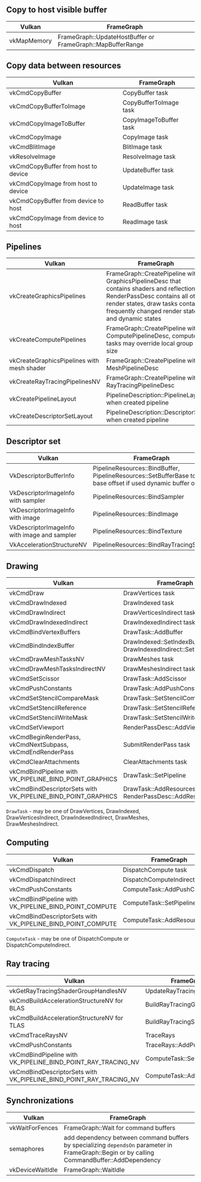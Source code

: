 ## Copy to host visible buffer
| Vulkan | FrameGraph |
|---|---|
| vkMapMemory | FrameGraph::UpdateHostBuffer or FrameGraph::MapBufferRange |


## Copy data between resources
| Vulkan | FrameGraph |
|---|---|
| vkCmdCopyBuffer | CopyBuffer task |
| vkCmdCopyBufferToImage | CopyBufferToImage task |
| vkCmdCopyImageToBuffer | CopyImageToBuffer task |
| vkCmdCopyImage | CopyImage task |
| vkCmdBlitImage | BlitImage task |
| vkResolveImage | ResolveImage task |
| vkCmdCopyBuffer from host to device | UpdateBuffer task |
| vkCmdCopyImage from host to device | UpdateImage task |
| vkCmdCopyBuffer from device to host | ReadBuffer task |
| vkCmdCopyImage from device to host | ReadImage task |


## Pipelines
| Vulkan | FrameGraph |
|---|---|
| vkCreateGraphicsPipelines | FrameGraph::CreatePipeline with GraphicsPipelineDesc that contains shaders and reflection, RenderPassDesc contains all other render states, draw tasks contains frequently changed render states and dynamic states |
| vkCreateComputePipelines | FrameGraph::CreatePipeline with ComputePipelineDesc, compute tasks may override local group size |
| vkCreateGraphicsPipelines with mesh shader | FrameGraph::CreatePipeline with MeshPipelineDesc |
| vkCreateRayTracingPipelinesNV | FrameGraph::CreatePipeline with RayTracingPipelineDesc |
| vkCreatePipelineLayout | PipelineDescription::PipelineLayout when created pipeline |
| vkCreateDescriptorSetLayout | PipelineDescription::DescriptorSet when created pipeline |


## Descriptor set
| Vulkan | FrameGraph |
|---|---|
| VkDescriptorBufferInfo | PipelineResources::BindBuffer, PipelineResources::SetBufferBase to set base offset if used dynamic buffer offset |
| VkDescriptorImageInfo with sampler | PipelineResources::BindSampler |
| VkDescriptorImageInfo with image | PipelineResources::BindImage |
| VkDescriptorImageInfo with image and sampler | PipelineResources::BindTexture |
| VkAccelerationStructureNV | PipelineResources::BindRayTracingScene |


## Drawing
| Vulkan | FrameGraph |
|---|---|
| vkCmdDraw | DrawVertices task |
| vkCmdDrawIndexed | DrawIndexed task |
| vkCmdDrawIndirect | DrawVerticesIndirect task |
| vkCmdDrawIndexedIndirect | DrawIndexedIndirect task |
| vkCmdBindVertexBuffers | DrawTask::AddBuffer |
| vkCmdBindIndexBuffer | DrawIndexed::SetIndexBuffer or DrawIndexedIndirect::SetIndexBuffer |
| vkCmdDrawMeshTasksNV | DrawMeshes task |
| vkCmdDrawMeshTasksIndirectNV | DrawMeshesIndirect task |
| vkCmdSetScissor | DrawTask::AddScissor |
| vkCmdPushConstants | DrawTask::AddPushConstant |
| vkCmdSetStencilCompareMask | DrawTask::SetStencilCompareMask |
| vkCmdSetStencilReference | DrawTask::SetStencilReference |
| vkCmdSetStencilWriteMask | DrawTask::SetStencilWriteMask |
| vkCmdSetViewport | RenderPassDesc::AddViewport |
| vkCmdBeginRenderPass, vkCmdNextSubpass, vkCmdEndRenderPass | SubmitRenderPass task |
| vkCmdClearAttachments | ClearAttachments task |
| vkCmdBindPipeline with VK_PIPELINE_BIND_POINT_GRAPHICS | DrawTask::SetPipeline |
| vkCmdBindDescriptorSets  with VK_PIPELINE_BIND_POINT_GRAPHICS| DrawTask::AddResources and RenderPassDesc::AddResources |

`DrawTask` - may be one of DrawVertices, DrawIndexed, DrawVerticesIndirect, DrawIndexedIndirect, DrawMeshes, DrawMeshesIndirect.


## Computing
| Vulkan | FrameGraph |
|---|---|
| vkCmdDispatch | DispatchCompute task |
| vkCmdDispatchIndirect | DispatchComputeIndirect task |
| vkCmdPushConstants | ComputeTask::AddPushConstant |
| vkCmdBindPipeline with VK_PIPELINE_BIND_POINT_COMPUTE | ComputeTask::SetPipeline |
| vkCmdBindDescriptorSets with VK_PIPELINE_BIND_POINT_COMPUTE | ComputeTask::AddResources |

`ComputeTask` - may be one of DispatchCompute or DispatchComputeIndirect.


## Ray tracing
| Vulkan | FrameGraph |
|---|---|
| vkGetRayTracingShaderGroupHandlesNV | UpdateRayTracingShaderTable |
| vkCmdBuildAccelerationStructureNV for BLAS | BuildRayTracingGeometry |
| vkCmdBuildAccelerationStructureNV for TLAS | BuildRayTracingScene |
| vkCmdTraceRaysNV | TraceRays |
| vkCmdPushConstants | TraceRays::AddPushConstant |
| vkCmdBindPipeline with VK_PIPELINE_BIND_POINT_RAY_TRACING_NV | ComputeTask::SetPipeline |
| vkCmdBindDescriptorSets with VK_PIPELINE_BIND_POINT_RAY_TRACING_NV | ComputeTask::AddResources |


## Synchronizations
| Vulkan | FrameGraph |
|---|---|
| vkWaitForFences | FrameGraph::Wait for command buffers |
| semaphores | add dependency between command buffers by specializing `dependsOn` parameter in FrameGraph::Begin or by calling CommandBuffer::AddDependency |
| vkDeviceWaitIdle | FrameGraph::WaitIdle |
